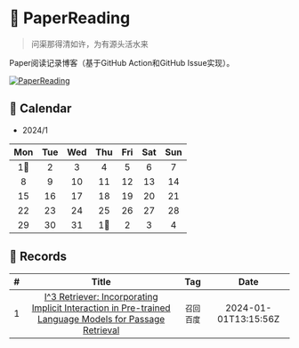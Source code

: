 # 📝 PaperReading

> 问渠那得清如许，为有源头活水来

Paper阅读记录博客（基于GitHub Action和GitHub Issue实现）。

[![PaperReading](https://img.shields.io/github/issues/doragd/paperreading?style=flat&label=%F0%9F%8C%B8%20Paper%20Record&labelColor=%20%236DB9EF&color=%23FF90BC&link=https%3A%2F%2Fgithub.com%2Fdoragd%2Fpaperreading
)](https://github.com/doragd/paperreading)


## 🎯 Calendar

* 2024/1

|Mon|Tue|Wed|Thu|Fri|Sat|Sun|
|:-:|:-:|:-:|:-:|:-:|:-:|:-:|
|1🌟|2|3|4|5|6|7|
|8|9|10|11|12|13|14|
|15|16|17|18|19|20|21|
|22|23|24|25|26|27|28|
|29|30|31|1🌟|2|3|4|


## 🍃 Records

|#|Title|Tag|Date|
|:-:|:-:|:-:|:-:|
|1|[I^3 Retriever: Incorporating Implicit Interaction in Pre-trained Language Models for Passage Retrieval](https://github.com/Doragd/PaperReading/issues/1)|`召回` `百度`|2024-01-01T13:15:56Z|

